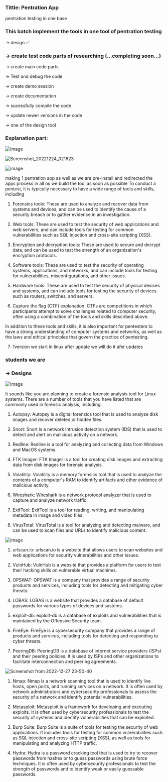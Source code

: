 ### Tittle: Pentration App
pentration testing in one base


### This batch implement the tools in one tool of pentration testing 

-> design ✅

### -> create test code parts of researching (...completing soon...)

-> create main code parts 

-> Test and debug the code

-> create demo session

-> create documentation

-> sucessfully compile the code

-> update newer versions in the code

-> one of the design tool

### Explanation part:

![image](https://user-images.githubusercontent.com/81065703/209428315-ff7c0925-e065-48c4-b6e7-0de940c0c2fc.png)

![Screenshot_20221224_021623](https://user-images.githubusercontent.com/81065703/209428358-320721a1-543b-4e24-b755-0c20c435e8d8.png)


![image](https://user-images.githubusercontent.com/81065703/209428278-6920fcc6-e353-4f2e-a1e4-2d0a22d18b07.png)


making 1 pentration app as well as we are pre-install and redirected the apps process in all os we build the tool as soon as possible
To conduct a pentest, it is typically necessary to have a wide range of tools and skills, including

1) Forensics tools: These are used to analyze and recover data from systems and devices, and can be used to identify the cause of a security breach or to gather evidence in an investigation.

2) Web tools: These are used to test the security of web applications and web servers, and can include tools for testing for common vulnerabilities such as SQL injection and cross-site scripting (XSS).

3) Encryption and decryption tools: These are used to secure and decrypt data, and can be used to test the strength of an organization's encryption protocols.

4) Software tools: These are used to test the security of operating systems, applications, and networks, and can include tools for testing for vulnerabilities, misconfigurations, and other issues.

5) Hardware tools: These are used to test the security of physical devices and systems, and can include tools for testing the security of devices such as routers, switches, and servers.

6) Capture the flag (CTF) explanation: CTFs are competitions in which participants attempt to solve challenges related to computer security, often using a combination of the tools and skills described above.

In addition to these tools and skills, it is also important for pentesters to have a strong understanding of computer systems and networks, as well as the laws and ethical principles that govern the practice of pentesting.

7) 1version we start in linux after update we will do it afer updates 

###  students we are

### -> Designs

![image](https://user-images.githubusercontent.com/81065703/209428685-2be9c938-f33e-4c8f-bf12-412ff7b9fd55.png)

It sounds like you are planning to create a forensic analysis tool for Linux systems. There are a number of tools that you have listed that are commonly used in forensic analysis, including:

1) Autopsy: Autopsy is a digital forensics tool that is used to analyze disk images and recover deleted or hidden files.

2) Snort: Snort is a network intrusion detection system (IDS) that is used to detect and alert on malicious activity on a network.

3) Redline: Redline is a tool for analyzing and collecting data from Windows and MacOS systems.

4) FTK Imager: FTK Imager is a tool for creating disk images and extracting data from disk images for forensic analysis.

5) Volatility: Volatility is a memory forensics tool that is used to analyze the contents of a computer's RAM to identify artifacts and other evidence of malicious activity.

6) Wireshark: Wireshark is a network protocol analyzer that is used to capture and analyze network traffic.

7) ExifTool: ExifTool is a tool for reading, writing, and manipulating metadata in image and video files.

8) VirusTotal: VirusTotal is a tool for analyzing and detecting malware, and can be used to scan files and URLs to identify malicious content.


![image](https://user-images.githubusercontent.com/81065703/209428740-2e300497-39df-4f16-9ea5-eddf7720a310.png)

1) urlscan.io: urlscan.io is a website that allows users to scan websites and web applications for security vulnerabilities and other issues.

2) VulnHub: VulnHub is a website that provides a platform for users to test their hacking skills on vulnerable virtual machines.

3) OPSWAT: OPSWAT is a company that provides a range of security products and services, including tools for detecting and mitigating cyber threats.

4) LOBAS: LOBAS is a website that provides a database of default passwords for various types of devices and systems.

5) exploit-db: exploit-db is a database of exploits and vulnerabilities that is maintained by the Offensive Security team.

6) FireEye: FireEye is a cybersecurity company that provides a range of products and services, including tools for detecting and responding to cyber threats.

7) PeeringDB: PeeringDB is a database of internet service providers (ISPs) and their peering policies. It is used by ISPs and other organizations to facilitate interconnection and peering agreements.

![Screenshot from 2022-12-27 23-50-40](https://user-images.githubusercontent.com/81065703/209707172-c19beac5-3ff7-4742-ae8a-21a7be3dfe75.png)

1) Nmap: Nmap is a network scanning tool that is used to identify live hosts, open ports, and running services on a network. It is often used by network administrators and cybersecurity professionals to assess the security of a network and identify potential vulnerabilities.

2) Metasploit: Metasploit is a framework for developing and executing exploits. It is often used by cybersecurity professionals to test the security of systems and identify vulnerabilities that can be exploited.

3) Burp Suite: Burp Suite is a suite of tools for testing the security of web applications. It includes tools for testing for common vulnerabilities such as SQL injection and cross-site scripting (XSS), as well as tools for manipulating and analyzing HTTP traffic.

4) Hydra: Hydra is a password cracking tool that is used to try to recover passwords from hashes or to guess passwords using brute force techniques. It is often used by cybersecurity professionals to test the strength of passwords and to identify weak or easily guessable passwords.
